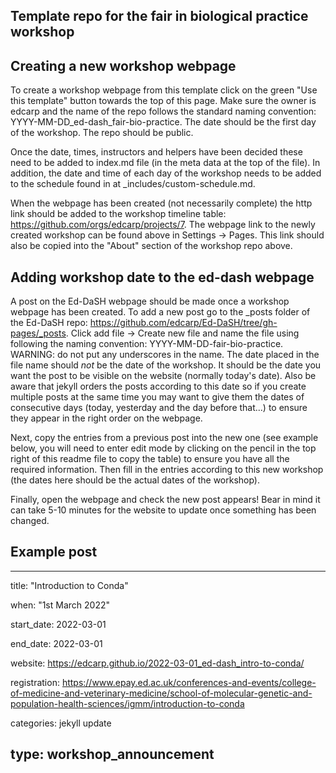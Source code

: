 ## Template repo for the fair in biological practice workshop

## Creating a new workshop webpage

To create a workshop webpage from this template click on the green "Use this template" button towards the top of this page. Make sure the owner is edcarp and the name of the repo follows the standard naming convention: YYYY-MM-DD_ed-dash_fair-bio-practice. The date should be the first day of the workshop. The repo should be public.

Once the date, times, instructors and helpers have been decided these need to be added to index.md file (in the meta data at the top of the file). 
In addition, the date and time of each day of the workshop needs to be added to the schedule found in at _includes/custom-schedule.md.

When the webpage has been created (not necessarily complete) the http link should be added to the workshop timeline table:   https://github.com/orgs/edcarp/projects/7. The webpage link to the newly created workshop can be found above in Settings -> Pages. This link should also be copied into the "About" section of the workshop repo above.

## Adding workshop date to the ed-dash webpage

A post on the Ed-DaSH webpage should be made once a workshop webpage has been created. To add a new post go to the _posts folder of the Ed-DaSH repo: https://github.com/edcarp/Ed-DaSH/tree/gh-pages/_posts. Click add file -> Create new file and name the file using following the naming convention: YYYY-MM-DD-fair-bio-practice. WARNING: do not put any underscores in the name. The date placed in the file name should *not* be the date of the workshop. It should be the date you want the post to be visible on the website (normally today's date). Also be aware that jekyll orders the posts according to this date so if you create multiple posts at the same time you may want to give them the dates of consecutive days (today, yesterday and the day before that...) to ensure they appear in the right order on the webpage.

Next, copy the entries from a previous post into the new one (see example below, you will need to enter edit mode by clicking on the pencil in the top right of this readme file to copy the table) to ensure you have all the required information. Then fill in the entries according to this new workshop (the dates here should be the actual dates of the workshop).

Finally, open the webpage and check the new post appears! Bear in mind it can take 5-10 minutes for the website to update once something has been changed.

## Example post

---
title: "Introduction to Conda" 

when: "1st March 2022"

start_date: 2022-03-01

end_date: 2022-03-01

website: https://edcarp.github.io/2022-03-01_ed-dash_intro-to-conda/

registration: https://www.epay.ed.ac.uk/conferences-and-events/college-of-medicine-and-veterinary-medicine/school-of-molecular-genetic-and-population-health-sciences/igmm/introduction-to-conda

categories: jekyll update

type: workshop_announcement
---
